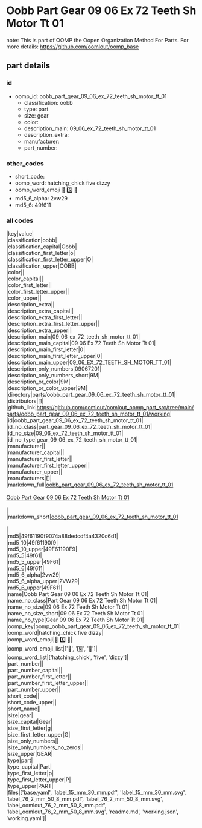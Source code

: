 # Oobb Part Gear 09 06 Ex 72 Teeth Sh Motor Tt 01  

note: This is part of OOMP the Oopen Organization Method For Parts. For more details: https://github.com/oomlout/oomp_base

##  part details





### id
* oomp_id: oobb_part_gear_09_06_ex_72_teeth_sh_motor_tt_01
  * classification: oobb
  * type: part
  * size: gear
  * color: 
  * description_main: 09_06_ex_72_teeth_sh_motor_tt_01
  * description_extra: 
  * manufacturer: 
  * part_number: 

### other_codes
* short_code: 
* oomp_word: hatching_chick five dizzy
* oomp_word_emoji :hatching_chick: :five: :dizzy:
* md5_6_alpha: 2vw29
* md5_6: 49f611

### all codes 
|key|value|  
|classification|oobb|  
|classification_capital|Oobb|  
|classification_first_letter|o|  
|classification_first_letter_upper|O|  
|classification_upper|OOBB|  
|color||  
|color_capital||  
|color_first_letter||  
|color_first_letter_upper||  
|color_upper||  
|description_extra||  
|description_extra_capital||  
|description_extra_first_letter||  
|description_extra_first_letter_upper||  
|description_extra_upper||  
|description_main|09_06_ex_72_teeth_sh_motor_tt_01|  
|description_main_capital|09 06 Ex 72 Teeth Sh Motor Tt 01|  
|description_main_first_letter|0|  
|description_main_first_letter_upper|0|  
|description_main_upper|09_06_EX_72_TEETH_SH_MOTOR_TT_01|  
|description_only_numbers|09067201|  
|description_only_numbers_short|9M|  
|description_or_color|9M|  
|description_or_color_upper|9M|  
|directory|parts/oobb_part_gear_09_06_ex_72_teeth_sh_motor_tt_01|  
|distributors|[]|  
|github_link|https://github.com/oomlout/oomlout_oomp_part_src/tree/main/parts/oobb_part_gear_09_06_ex_72_teeth_sh_motor_tt_01/working|  
|id|oobb_part_gear_09_06_ex_72_teeth_sh_motor_tt_01|  
|id_no_class|part_gear_09_06_ex_72_teeth_sh_motor_tt_01|  
|id_no_size|09_06_ex_72_teeth_sh_motor_tt_01|  
|id_no_type|gear_09_06_ex_72_teeth_sh_motor_tt_01|  
|manufacturer||  
|manufacturer_capital||  
|manufacturer_first_letter||  
|manufacturer_first_letter_upper||  
|manufacturer_upper||  
|manufacturers|[]|  
|markdown_full|[oobb_part_gear_09_06_ex_72_teeth_sh_motor_tt_01](https://github.com/oomlout/oomlout_oomp_part_src/tree/main/parts/oobb_part_gear_09_06_ex_72_teeth_sh_motor_tt_01/working)<br>[](https://github.com/oomlout/oomlout_oomp_part_src/tree/main/parts/oobb_part_gear_09_06_ex_72_teeth_sh_motor_tt_01/working)<br>[Oobb Part Gear 09 06 Ex 72 Teeth Sh Motor Tt 01](https://github.com/oomlout/oomlout_oomp_part_src/tree/main/parts/oobb_part_gear_09_06_ex_72_teeth_sh_motor_tt_01/working)<br><br>|  
|markdown_short|[oobb_part_gear_09_06_ex_72_teeth_sh_motor_tt_01](https://github.com/oomlout/oomlout_oomp_part_src/tree/main/parts/oobb_part_gear_09_06_ex_72_teeth_sh_motor_tt_01/working)<br><br>|  
|md5|49f61190f9074a88dedcdf4a4320c6d1|  
|md5_10|49f61190f9|  
|md5_10_upper|49F61190F9|  
|md5_5|49f61|  
|md5_5_upper|49F61|  
|md5_6|49f611|  
|md5_6_alpha|2vw29|  
|md5_6_alpha_upper|2VW29|  
|md5_6_upper|49F611|  
|name|Oobb Part Gear 09 06 Ex 72 Teeth Sh Motor Tt 01|  
|name_no_class|Part Gear 09 06 Ex 72 Teeth Sh Motor Tt 01|  
|name_no_size|09 06 Ex 72 Teeth Sh Motor Tt 01|  
|name_no_size_short|09 06 Ex 72 Teeth Sh Motor Tt 01|  
|name_no_type|Gear 09 06 Ex 72 Teeth Sh Motor Tt 01|  
|oomp_key|oomp_oobb_part_gear_09_06_ex_72_teeth_sh_motor_tt_01|  
|oomp_word|hatching_chick five dizzy|  
|oomp_word_emoji|:hatching_chick: :five: :dizzy:|  
|oomp_word_emoji_list|[':hatching_chick:', ':five:', ':dizzy:']|  
|oomp_word_list|['hatching_chick', 'five', 'dizzy']|  
|part_number||  
|part_number_capital||  
|part_number_first_letter||  
|part_number_first_letter_upper||  
|part_number_upper||  
|short_code||  
|short_code_upper||  
|short_name||  
|size|gear|  
|size_capital|Gear|  
|size_first_letter|g|  
|size_first_letter_upper|G|  
|size_only_numbers||  
|size_only_numbers_no_zeros||  
|size_upper|GEAR|  
|type|part|  
|type_capital|Part|  
|type_first_letter|p|  
|type_first_letter_upper|P|  
|type_upper|PART|  
|files|['base.yaml', 'label_15_mm_30_mm.pdf', 'label_15_mm_30_mm.svg', 'label_76_2_mm_50_8_mm.pdf', 'label_76_2_mm_50_8_mm.svg', 'label_oomlout_76_2_mm_50_8_mm.pdf', 'label_oomlout_76_2_mm_50_8_mm.svg', 'readme.md', 'working.json', 'working.yaml']|  
